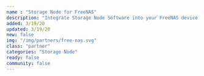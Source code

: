 ```yaml
---
name : "Storage Node for FreeNAS"
description: "Integrate Storage Node Software into your FreeNAS device."
added: 3/19/20
updated: 3/19/20
new: false
img: "/img/partners/free-nas.svg"
class: "partner"
categories: "Storage Node"
ready: false
community: false
---
```

